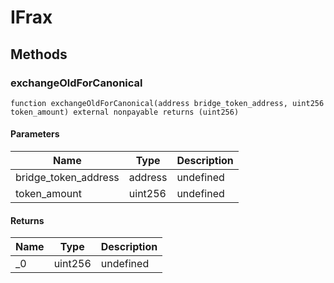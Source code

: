 # IFrax









## Methods

### exchangeOldForCanonical

```solidity
function exchangeOldForCanonical(address bridge_token_address, uint256 token_amount) external nonpayable returns (uint256)
```





#### Parameters

| Name | Type | Description |
|---|---|---|
| bridge_token_address | address | undefined |
| token_amount | uint256 | undefined |

#### Returns

| Name | Type | Description |
|---|---|---|
| _0 | uint256 | undefined |




